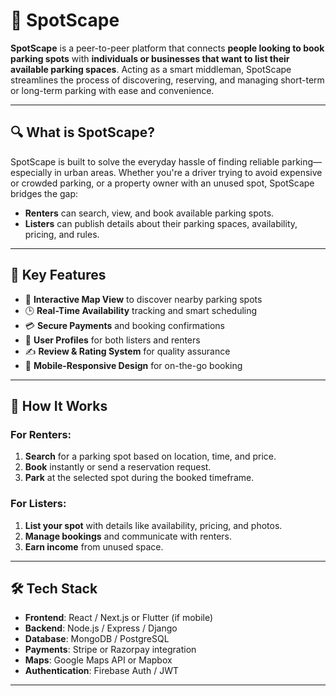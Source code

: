 # 🚗 SpotScape

**SpotScape** is a peer-to-peer platform that connects **people looking to book parking spots** with **individuals or businesses that want to list their available parking spaces**. Acting as a smart middleman, SpotScape streamlines the process of discovering, reserving, and managing short-term or long-term parking with ease and convenience.

---

## 🔍 What is SpotScape?

SpotScape is built to solve the everyday hassle of finding reliable parking—especially in urban areas. Whether you're a driver trying to avoid expensive or crowded parking, or a property owner with an unused spot, SpotScape bridges the gap:

- **Renters** can search, view, and book available parking spots.
- **Listers** can publish details about their parking spaces, availability, pricing, and rules.

---

## 🧠 Key Features

- 📍 **Interactive Map View** to discover nearby parking spots
- 🕒 **Real-Time Availability** tracking and smart scheduling
- 💳 **Secure Payments** and booking confirmations
- 👥 **User Profiles** for both listers and renters
- ✍️ **Review & Rating System** for quality assurance
- 📲 **Mobile-Responsive Design** for on-the-go booking

---

## 🚀 How It Works

### For Renters:
1. **Search** for a parking spot based on location, time, and price.
2. **Book** instantly or send a reservation request.
3. **Park** at the selected spot during the booked timeframe.

### For Listers:
1. **List your spot** with details like availability, pricing, and photos.
2. **Manage bookings** and communicate with renters.
3. **Earn income** from unused space.

---

## 🛠️ Tech Stack

- **Frontend**: React / Next.js or Flutter (if mobile)
- **Backend**: Node.js / Express / Django
- **Database**: MongoDB / PostgreSQL
- **Payments**: Stripe or Razorpay integration
- **Maps**: Google Maps API or Mapbox
- **Authentication**: Firebase Auth / JWT

---

